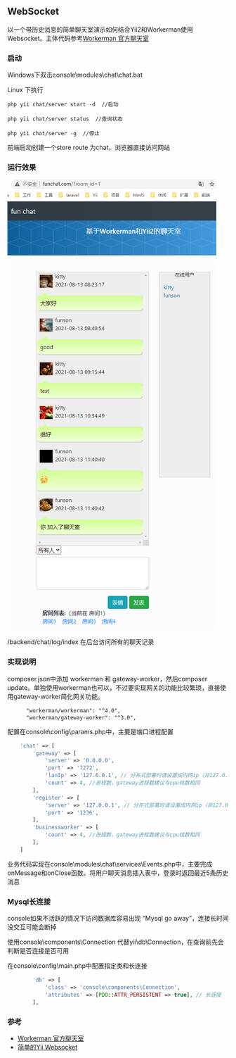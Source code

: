WebSocket
------

以一个带历史消息的简单聊天室演示如何结合Yii2和Workerman使用Websocket。主体代码参考[Workerman 官方聊天室](https://www.workerman.net/workerman-chat)

### 启动

Windows下双击console\modules\chat\chat.bat

Linux 下执行

```
php yii chat/server start -d  //启动

php yii chat/server status  //查询状态

php yii chat/server -g  //停止 
```

前端启动创建一个store route 为chat，浏览器直接访问网站

### 运行效果

![](https://github.com/funson86/yii2-websocket/blob/master/images/websocket-chat-room.png?raw=true)

/backend/chat/log/index 在后台访问所有的聊天记录

### 实现说明

composer.json中添加 workerman 和 gateway-worker，然后composer update。单独使用workerman也可以，不过要实现网关的功能比较繁琐，直接使用gateway-worker简化网关功能。

```
      "workerman/workerman": "^4.0",
      "workerman/gateway-worker": "^3.0",
```


配置在console\config\params.php中，主要是端口进程配置

```php
    'chat' => [
        'gateway' => [
            'server' => '0.0.0.0',
            'port' => '7272',
            'lanIp' => '127.0.0.1', // 分布式部署时请设置成内网ip（非127.0.0.1）
            'count' => 4, //进程数，gateway进程数建议与cpu核数相同
        ],
        'register' => [
            'server' => '127.0.0.1', // 分布式部署时请设置成内网ip（非127.0.0.1）
            'port' => '1236',
        ],
        'businessworker' => [
            'count' => 4, //进程数，gateway进程数建议与cpu核数相同
        ],
    ]
```

业务代码实现在console\modules\chat\services\Events.php中，主要完成onMessage和onClose函数。将用户聊天消息插入表中，登录时返回最近5条历史消息

### Mysql长连接

console如果不活跃的情况下访问数据库容易出现 “Mysql go away”，连接长时间没交互可能会断掉

使用console\components\Connection 代替yii\db\Connection，在查询前先会判断是否连接是否可用

在console\config\main.php中配置指定类和长连接

```php
        'db' => [
            'class' => 'console\components\Connection',
            'attributes' => [PDO::ATTR_PERSISTENT => true], // 长连接
        ],
```

### 参考

- [Workerman 官方聊天室](https://www.workerman.net/workerman-chat)
- [简单的Yii Websocket](https://github.com/funson86/yii2-websocket)

